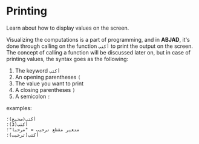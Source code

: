 ﻿---
sidebar_position: 5
---

# Printing

Learn about how to display values on the screen.

Visualizing the computations is a part of programming, and in **ABJAD**, it's done through calling on the function `أكتب` to print the output on the screen.
The concept of calling a function will be discussed later on, but in case of printing values, the syntax goes as the following:
1. The keyword `أكتب`
2. An opening parentheses `(`
3. The value you want to print
4. A closing parentheses `)`
5. A semicolon `؛`

examples:

```abjad showLineNumbers
أكتب(صحيح)؛
أكتب(3)؛
متغير مقطع ترحيب = "مرحبا"؛
أكتب(ترحيب)؛
```